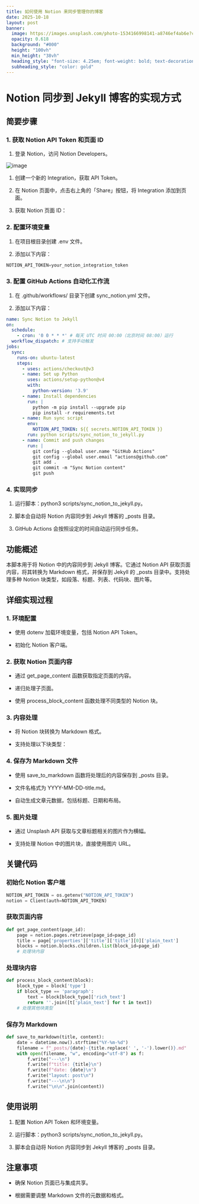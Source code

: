 ```yaml
---
title: 如何使用 Notion 来同步管理你的博客
date: 2025-10-18
layout: post
banner:
  image: https://images.unsplash.com/photo-1534166998141-a8746ef4ab6e?crop=entropy&cs=tinysrgb&fit=max&fm=jpg&ixid=M3w2OTIwMzJ8MHwxfHJhbmRvbXx8fHx8fHx8fDE3NjA3OTExNDh8&ixlib=rb-4.1.0&q=80&w=1080
  opacity: 0.618
  background: "#000"
  height: "100vh"
  min_height: "38vh"
  heading_style: "font-size: 4.25em; font-weight: bold; text-decoration: underline"
  subheading_style: "color: gold"
---
```


# Notion 同步到 Jekyll 博客的实现方式

## 简要步骤

### 1. 获取 Notion API Token 和页面 ID

1. 登录 Notion，访问 Notion Developers。

![image](https://prod-files-secure.s3.us-west-2.amazonaws.com/a7a0cc5a-89b9-4cda-8686-1fba0ca52f40/d19c1afe-dea5-4312-9333-786b0ba83054/image.png?X-Amz-Algorithm=AWS4-HMAC-SHA256&X-Amz-Content-Sha256=UNSIGNED-PAYLOAD&X-Amz-Credential=ASIAZI2LB466SH22L7OR%2F20251018%2Fus-west-2%2Fs3%2Faws4_request&X-Amz-Date=20251018T123907Z&X-Amz-Expires=3600&X-Amz-Security-Token=IQoJb3JpZ2luX2VjEA8aCXVzLXdlc3QtMiJHMEUCIHFKVMI1IYVnJVC4kMQmBOE4AyN3MANVgPzikXvHAUGbAiEAp%2BwKhVXocTTzGTJ0%2FzenZGsqxSQPjc8%2BB%2F67eIfKH6cqiAQIuP%2F%2F%2F%2F%2F%2F%2F%2F%2F%2FARAAGgw2Mzc0MjMxODM4MDUiDLMgNtSkTATZ9UhLQyrcA2FakDnHpXb195EFeYVADcBiZ5KYFrnlmWlSITOpwCENoNeiwOtMTSRFnYGRQD8HZOTJFB12f8X0S9Oow2O%2Bz%2B1ekhE7nWTm930IDZ0a6mM%2BRSg0hgxo2J5YMkV9dO0TAhkY7%2BBADO0yuTyLsojxULRE3nxDNVo9pZMZinaL8tkYVRXq0zTA5oE59cYWp9pRnpWjkgqsvKhxhgwv1tN6Uo1NK%2FtGUFOCwtXA1oVUqMOzdb3Sdu4xdIi83TF5DrR05vvYAJ9kAhShYI3Wnum0HPqygp%2BwdkAtkl3NEIDRLZoLs6EyIa0IKHbepEALscoeubyw84XcxzHHTkDqI4X%2Fb%2FAwhvv%2BkmVWV3z879Wjgh%2B7qLyFMGQY6IXLdwz%2BRwrSynDhb1GGxUekPRJm2uBTakHeuJ0XnUbsyuwh6oVQJNqWtlLH7YhT%2FjluxI9CtSR68zdyd4ym5t%2BJaIAsqDZ5EAYXUdLwlKne3kKIVPGjlsiVt%2Fh0ID8PDT5u0i%2BWS1mXvN6ueZTlN9SV5cmB7aupRwPxZIUCHQHvKcMFy%2BTbV5nmN6g%2FZH0c6vPf6T3AJrCvAvVtEqROXj5Jl0Y39ZKpkBeVLet1eWiuSWIPxkQdpwxpQ00LGllIL5gn4z9XMJD7zMcGOqUBZIhWAwF3pBZ04xbUXxyy5HM0IGF5XaG11uxQZGfA0c5M25EZnnHrOX%2Fc9tWbgXtuqYN2poPRWVhpohjMmjPTTa%2FXOPs2dm%2FgV1iXnYZrbmLn4zNjpEiZ5VcQ2kybKY6nVTTmXib02P9mPvGeHJXUkoKx2OphuhdgpUHoavaU4Hb8x46%2FpfY9eogZwh2eCP%2BRsSYWLFRYW4Fkoxyq2lgsSzhulERk&X-Amz-Signature=e98c1f68e268ef5844e5299ef5ed325d34d95fc62371e10546b0a81328ab5ee8&X-Amz-SignedHeaders=host&x-amz-checksum-mode=ENABLED&x-id=GetObject)

1. 创建一个新的 Integration，获取 API Token。

1. 在 Notion 页面中，点击右上角的「Share」按钮，将 Integration 添加到页面。

1. 获取 Notion 页面 ID：


### 2. 配置环境变量

1. 在项目根目录创建 .env 文件。

1. 添加以下内容：

```javascript
NOTION_API_TOKEN=your_notion_integration_token
```

### 3. 配置 GitHub Actions 自动化工作流

1. 在 .github/workflows/ 目录下创建 sync_notion.yml 文件。

1. 添加以下内容：

```yaml
name: Sync Notion to Jekyll
on:
  schedule:
    - cron: '0 0 * * *' # 每天 UTC 时间 00:00（北京时间 08:00）运行
  workflow_dispatch: # 支持手动触发
jobs:
  sync:
    runs-on: ubuntu-latest
    steps:
      - uses: actions/checkout@v3
      - name: Set up Python
        uses: actions/setup-python@v4
        with:
          python-version: '3.9'
      - name: Install dependencies
        run: |
          python -m pip install --upgrade pip
          pip install -r requirements.txt
      - name: Run sync script
        env:
          NOTION_API_TOKEN: ${{ secrets.NOTION_API_TOKEN }}
        run: python scripts/sync_notion_to_jekyll.py
      - name: Commit and push changes
        run: |
          git config --global user.name "GitHub Actions"
          git config --global user.email "actions@github.com"
          git add .
          git commit -m "Sync Notion content"
          git push
```

### 4. 实现同步

1. 运行脚本：python3 scripts/sync_notion_to_jekyll.py。

1. 脚本会自动将 Notion 内容同步到 Jekyll 博客的 _posts 目录。

1. GitHub Actions 会按照设定的时间自动运行同步任务。

## 功能概述

本脚本用于将 Notion 中的内容同步到 Jekyll 博客。它通过 Notion API 获取页面内容，将其转换为 Markdown 格式，并保存到 Jekyll 的 _posts 目录中。支持处理多种 Notion 块类型，如段落、标题、列表、代码块、图片等。

## 详细实现过程

### 1. 环境配置

- 使用 dotenv 加载环境变量，包括 Notion API Token。

- 初始化 Notion 客户端。

### 2. 获取 Notion 页面内容

- 通过 get_page_content 函数获取指定页面的内容。

- 递归处理子页面。

- 使用 process_block_content 函数处理不同类型的 Notion 块。

### 3. 内容处理

- 将 Notion 块转换为 Markdown 格式。

- 支持处理以下块类型：


### 4. 保存为 Markdown 文件

- 使用 save_to_markdown 函数将处理后的内容保存到 _posts 目录。

- 文件名格式为 YYYY-MM-DD-title.md。

- 自动生成文章元数据，包括标题、日期和布局。

### 5. 图片处理

- 通过 Unsplash API 获取与文章标题相关的图片作为横幅。

- 支持处理 Notion 中的图片块，直接使用图片 URL。

## 关键代码

### 初始化 Notion 客户端

```python
NOTION_API_TOKEN = os.getenv("NOTION_API_TOKEN")
notion = Client(auth=NOTION_API_TOKEN)
```

### 获取页面内容

```python
def get_page_content(page_id):
    page = notion.pages.retrieve(page_id=page_id)
    title = page['properties']['title']['title'][0]['plain_text']
    blocks = notion.blocks.children.list(block_id=page_id)
    # 处理块内容
```

### 处理块内容

```python
def process_block_content(block):
    block_type = block['type']
    if block_type == 'paragraph':
        text = block[block_type]['rich_text']
        return ''.join([t['plain_text'] for t in text])
    # 处理其他块类型
```

### 保存为 Markdown

```python
def save_to_markdown(title, content):
    date = datetime.now().strftime("%Y-%m-%d")
    filename = f"_posts/{date}-{title.replace(' ', '-').lower()}.md"
    with open(filename, "w", encoding="utf-8") as f:
        f.write("---\n")
        f.write(f"title: {title}\n")
        f.write(f"date: {date}\n")
        f.write("layout: post\n")
        f.write("---\n\n")
        f.write("\n\n".join(content))
```

## 使用说明

1. 配置 Notion API Token 和环境变量。

1. 运行脚本：python3 scripts/sync_notion_to_jekyll.py。

1. 脚本会自动将 Notion 内容同步到 Jekyll 博客的 _posts 目录。

## 注意事项

- 确保 Notion 页面已与集成共享。

- 根据需要调整 Markdown 文件的元数据和格式。